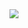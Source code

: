 <img src="https://capsule-render.vercel.app/api?type=venom&color=auto&height=300&section=header&text=안녕하세요,%20송해찬입니다.&fontSize=90" />
